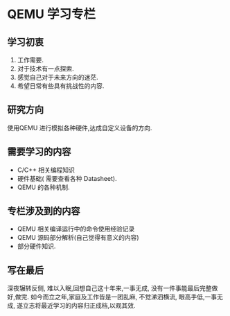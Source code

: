 # QEMU 学习专栏

## 学习初衷
1. 工作需要.
2. 对于技术有一点探索.
3. 感觉自己对于未来方向的迷茫.
4. 希望日常有些具有挑战性的内容.



## 研究方向
使用QEMU 进行模拟各种硬件,达成自定义设备的方向.

## 需要学习的内容
- C/C++ 相关编程知识
- 硬件基础( 需要查看各种 Datasheet).
- QEMU 的各种机制.

## 专栏涉及到的内容
- QEMU 相关编译运行中的命令使用经验记录
- QEMU 源码部分解析(自己觉得有意义的内容)
- 部分硬件知识.

## 写在最后
深夜辗转反侧, 难以入眠,回想自己这十年来,一事无成, 没有一件事能最后完整做好,做完. 如今而立之年,家庭及工作皆是一团乱麻, 不觉涕泗横流, 眼高手低,一事无成, 遂立志将最近学习的内容归正成档,以观其效. 